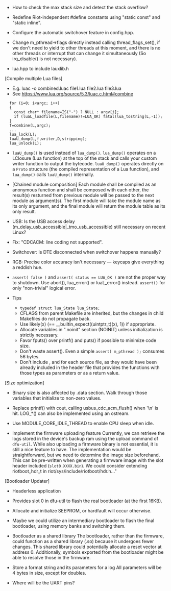 * How to check the max stack size and detect the stack overflow?

* Redefine Riot-independent #define constants using "static const" and "static inline".

* Configure the automatic switchover feature in config.hpp.

* Change m_pthread->flags directly instead calling thread_flags_set(), if we don't need to yield to other threads at this moment, and there is no other threads or interrupt that can change it simultaneously (So irq_disable() is not necessary).

* lua.hpp to include lauxlib.h

[Compile multiple Lua files]
* E.g. luac -o combined.luac file1.lua file2.lua file3.lua
* See https://www.lua.org/source/5.3/luac.c.html#combine
```
  for (i=0; i<argc; i++)
  {
    const char* filename=IS("-") ? NULL : argv[i];
    if (luaL_loadfile(L,filename)!=LUA_OK) fatal(lua_tostring(L,-1));
  }
  f=combine(L,argc);
  ...
  lua_lock(L);
  luaU_dump(L,f,writer,D,stripping);
  lua_unlock(L);
```
* `luaU_dump()` is used instead of `lua_dump()`.
  `lua_dump()` operates on a LClosure (Lua function) at the top of the stack and calls your custom writer function to output the bytecode.
  `luaU_dump()` operates directly on a `Proto` structure (the compiled representation of a Lua function), and `lua_dump()` calls `luaU_dump()` internally.
* [Chained module composition] Each module shall be compiled as an anonymous function and shall be composed with each other, the result(s) resturned from previous module will be passed to the next module as argument(s). The first module will take the module name as its only argument, and the final module will return the module table as its only result.

* USB: Is the USB access delay (m_delay_usb_accessible|_tmo_usb_accessible) still necessary on recent Linux?

* Fix: "CDCACM: line coding not supported".

* Switchover: Is DTE disconnected when switchover happens manually?

* RGB: Precise color accuracy isn't necessary — keycaps give everything a reddish hue.

* `assert( false )` and `assert( status == LUA_OK )` are not the proper way to shutdown. Use abort(), lua_error() or luaL_error() instead.
  `assert()` for only "non-trivial" logical error.

* Tips
  - `typedef struct lua_State lua_State;`
  - CFLAGS from parent Makefile are inherited, but the changes in child Makefiles do not propagate back.
  - Use likely(x) (== __builtin_expect((uintptr_t)(x), 1)) if appropriate.
  - Allocate variables in ".noinit" section (NOINIT) unless initialization is strictly necessary.
  - Favor fputs() over printf() and puts() if possible to minimize code size.
  - Don't waste assert(). Even a simple `assert( m_pthread );` consumes 56 bytes.
  - Don't include <cstdbool>, <cstddef> and <cstdint> for each source file, as they would
    have been already included in the header file that provides the functions with those
    types as parameters or as a return value.

[Size optimization]
* Binary size is also affected by .data section. Walk through those variables that initialize to non-zero values.
* Replace printf() with cout, calling usbus_cdc_acm_flush() when '\n' is hit. LOG_*() can also be implemented using an ostream.

* Use MODULE_CORE_IDLE_THREAD to enable CPU sleep when idle.

* Implement the firmware uploading feature
  Currently, we can retrieve the logs stored in the device's backup ram using the upload command of `dfu-util`. While also uploading a firmware binary is not essential, it is still a nice feature to have. The implementation would be straightforward, but we need to determine the image size beforehand. This can be pre-written when generating a firmware image with the slot header included (`slot0.XXXX.bin`). We could consider extending riotboot_hdr_t in riot/sys/include/riotboot/hdr.h..."

[Bootloader Updater]
* Headerless application
* Provides slot 0 in dfu-util to flash the real bootloader (at the first 16KB).
* Allocate and initialize SEEPROM, or hardfault will occur otherwise.
* Maybe we could utilize an intermediary bootloader to flash the final bootloader, using memory banks and switching them.

* Bootloader as a shared library
  The bootloader, rather than the firmware, could function as a shared library (.so) because it undergoes fewer changes. This shared library could potentially allocate a reset vector at address 0. Additionally, symbols exported from the bootloader might be able to resolve those in the firmware.

* Store a format string and its parameters for a log
  All parameters will be 4 bytes in size, except for doubles.

* Where will be the UART pins?
